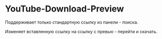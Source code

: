 # YouTube-Download-Preview

Поддерживает только стандартную ссылку из панели - поиска.

Изменяет вставленную ссылку на ссылку с превью - перейти и скачать.
